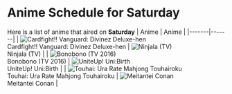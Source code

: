 # Anime Schedule for Saturday
Here is a list of anime that aired on **Saturday** 
| Anime | Anime |
|-------|-------|
| ![Cardfight!! Vanguard: Divinez Deluxe-hen](https://cdn.myanimelist.net/images/anime/1022/146945.webp)<br>Cardfight!! Vanguard: Divinez Deluxe-hen | ![Ninjala (TV)](https://cdn.myanimelist.net/images/anime/1552/119871.webp)<br>Ninjala (TV) |
| ![Bonobono (TV 2016)](https://cdn.myanimelist.net/images/anime/13/77617.webp)<br>Bonobono (TV 2016) | ![UniteUp! Uni:Birth](https://cdn.myanimelist.net/images/anime/1561/145507.webp)<br>UniteUp! Uni:Birth |
| ![Touhai: Ura Rate Mahjong Touhairoku](https://cdn.myanimelist.net/images/anime/1306/145571.webp)<br>Touhai: Ura Rate Mahjong Touhairoku | ![Meitantei Conan](https://cdn.myanimelist.net/images/anime/7/75199.webp)<br>Meitantei Conan |
